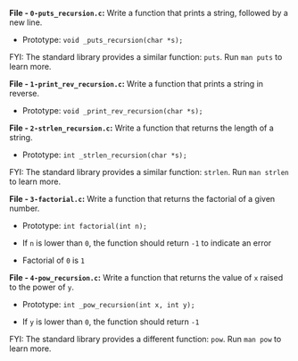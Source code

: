 **File - `0-puts_recursion.c`:** Write a function that prints a string, followed by a new line.

-   Prototype:  `void _puts_recursion(char *s);`

FYI: The standard library provides a similar function:  `puts`. Run  `man puts`  to learn more.

**File - `1-print_rev_recursion.c`:** Write a function that prints a string in reverse.

-   Prototype:  `void _print_rev_recursion(char *s);`

**File - `2-strlen_recursion.c`:** Write a function that returns the length of a string.

-   Prototype:  `int _strlen_recursion(char *s);`

FYI: The standard library provides a similar function:  `strlen`. Run  `man strlen`  to learn more.

**File - `3-factorial.c`:** Write a function that returns the factorial of a given number.

-   Prototype:  `int factorial(int n);`  
    
-   If  `n`  is lower than  `0`, the function should return  `-1`  to indicate an error  
    
-   Factorial of  `0`  is  `1`

**File - `4-pow_recursion.c`:** Write a function that returns the value of  `x`  raised to the power of  `y`.

-   Prototype:  `int _pow_recursion(int x, int y);`  
    
-   If  `y`  is lower than  `0`, the function should return  `-1`

FYI: The standard library provides a different function:  `pow`. Run  `man pow`  to learn more.
